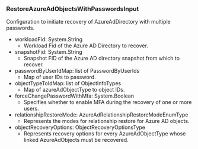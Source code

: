 ### RestoreAzureAdObjectsWithPasswordsInput
Configuration to initiate recovery of AzureAdDirectory with multiple passwords.

- workloadFid: System.String
  - Workload Fid of the Azure AD Directory to recover.
- snapshotFid: System.String
  - Snapshot FID of the Azure AD directory snapshot from which to recover.
- passwordByUserIdMap: list of PasswordByUserIds
  - Map of user IDs to password.
- objectTypeToIdMap: list of ObjectInfoTypes
  - Map of azureAdObjectType to object IDs.
- forceChangePasswordWithMfa: System.Boolean
  - Specifies whether to enable MFA during the recovery of one or more users.
- relationshipRestoreMode: AzureAdRelationshipRestoreModeEnumType
  - Represents the modes for relationship restore for Azure AD objects.
- objectRecoveryOptions: ObjectRecoveryOptionsType
  - Represents recovery options for every AzureAdObjectType whose linked AzureAdObjects must be recovered.
